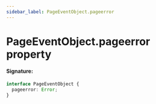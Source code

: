 ```yaml
---
sidebar_label: PageEventObject.pageerror
---
```


# PageEventObject.pageerror property

#### Signature:

```typescript
interface PageEventObject {
  pageerror: Error;
}
```
